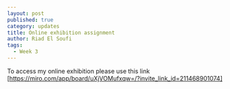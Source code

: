 ```yaml
---
layout: post
published: true
category: updates
title: Online exhibition assignment
author: Riad El Soufi
tags:
  - Week 3
---
```


To access my online exhibition please use this link 
[https://miro.com/app/board/uXjVOMufxqw=/?invite_link_id=211468901074]
